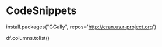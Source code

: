 # CodeSnippets

install.packages("GGally", repos='http://cran.us.r-project.org')

df.columns.tolist()
